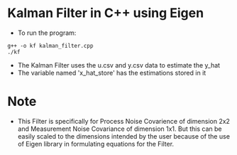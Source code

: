 # Kalman Filter in C++ using Eigen #

* To run the program:

```
g++ -o kf kalman_filter.cpp
./kf
```

* The Kalman Filter uses the u.csv and y.csv data to estimate the y_hat
* The variable named 'x_hat_store' has the estimations stored in it

# Note
* This Filter is specifically for Process Noise Covarience of dimension 2x2 and Measurement Noise Covariance of dimension 1x1. But this can be easily scaled to the dimensions intended by the user because of the use of Eigen library in formulating equations for the Filter.
